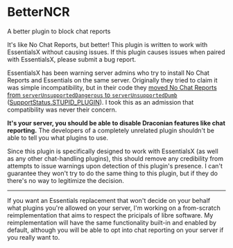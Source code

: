 # BetterNCR
A better plugin to block chat reports

It's like No Chat Reports, but better! This plugin is written to work with EssentialsX without causing issues. If this plugin causes issues when paired with EssentialsX, please submit a bug report.

EssentialsX has been warning server admins who try to install No Chat Reports and Essentials on the same server. Originally they tried to claim it was simple incompatibility, but in their code they [moved No Chat Reports from `serverUnsupportedDangerous` to `serverUnsupportedDumb`](https://github.com/EssentialsX/Essentials/blob/0936fe80bd7426b0e002485163d026d5134d0c65/Essentials/src/main/java/com/earth2me/essentials/commands/Commandessentials.java#L796) ([SupportStatus.STUPID_PLUGIN](https://github.com/EssentialsX/Essentials/blob/bf14b88600601019fb51dd6e6a1524e411e9b339/Essentials/src/main/java/com/earth2me/essentials/utils/VersionUtil.java#L66)). I took this as an admission that compatibility was never their concern.

**It's your server, you should be able to disable Draconian features like chat reporting.** The developers of a completely unrelated plugin shouldn't be able to tell you what plugins to use.

Since this plugin is specifically designed to work with EssentialsX (as well as any other chat-handling plugins), this should remove any credibility from attempts to issue warnings upon detection of this plugin's presence. I can't guarantee they won't try to do the same thing to this plugin, but if they do there's no way to legitimize the decision.

---
If you want an Essentials replacement that won't decide on your behalf what plugins you're allowed on your server, I'm working on a from-scratch reimplementation that aims to respect the pricipals of libre software. My reimplementation will have the same functionality built-in and enabled by default, although you will be able to opt into chat reporting on your server if you really want to.

